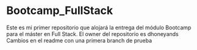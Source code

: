 # Bootcamp_FullStack
Este es mi primer repositorio que alojará la entrega del módulo Bootcamp para el máster en Full Stack.
El owner del repositorio es dhoneyands
Cambios en el readme con una primera branch de prueba